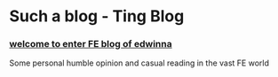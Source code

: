 # Such a blog - Ting Blog

### [welcome to enter FE blog of edwinna ](https://github.com/edwinna/tingBlog/issues)

Some personal humble opinion and casual reading in the vast FE world
